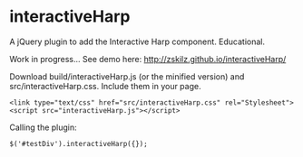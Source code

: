 interactiveHarp
===============

A jQuery plugin to add the Interactive Harp component. Educational.

Work in progress... See demo here: http://zskilz.github.io/interactiveHarp/

Download build/interactiveHarp.js (or the minified version) and src/interactiveHarp.css. Include them in your page.

    <link type="text/css" href="src/interactiveHarp.css" rel="Stylesheet">
    <script src="interactiveHarp.js"></script>

Calling the plugin:

    $('#testDiv').interactiveHarp({});
            

